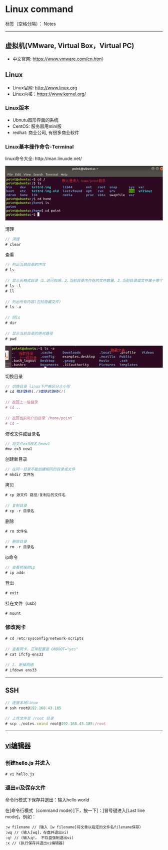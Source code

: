 ﻿# Linux command

标签（空格分隔）： Notes

---

<h2>虚拟机(VMware, Virtual Box，Virtual PC)</h2>

- 中文官网: https://www.vmware.com/cn.html

<h2>Linux</h2>

- Linux官网: http://www.linux.org
- Linux内核：https://www.kernel.org/

<h3>Linux版本</h3>

- Ubnutu图形界面的系统
- CentOS: 服务器用mini版
- redhat: 商业公司, 有很多商业软件



<h3>Linux基本操作命令-Terminal</h3>
<p>linux命令大全: http://man.linuxde.net/</p>
<p><img src="https://raw.githubusercontent.com/rel-start/Notes/picture/picture/linux-default-directory.png" /></p>
<p>清理</p>

```javascript
// 清理
# clear
```

<p>查看</p>

```javascript
// 列出当前目录的内容
# ls

// 显示长格式目录（1.访问权限、2.当前目录内存在的文件数量、3.当前目录或文件属于哪个用户和组、4.文件/目录（目录大小值是固定的,文件是实际大小）大小、5.创建时间、6.名称）
# ls -l
# ll

// 列出所有内容(包括隐藏文件)
# ls -a

// 同ls
# dir

// 显示当前目录的绝对路径
# pwd
```
<p><img src="https://raw.githubusercontent.com/rel-start/Notes/picture/picture/ls-a.png" /></p>

<p>切换目录</p>

```javascript
// 切换目录 linux下严格区分大小写
# cd 相对路径(./)或绝对路径(/)

// 返回上一级目录
# cd ..

// 返回当前用户的目录`/home/point`
# cd ~
```
<p>修改文件或目录名</p>

```javascript
// 将文件ex3改名为new1
#mv ex3 new1
```
<p>创建新目录</p>

```javascript
// 在同一目录不能创建相同的目录或文件
# mkdir 文件名
```
<p>拷贝</p>

```javascript
# cp 源文件 路径/复制后的文件名

// 复制目录
# cp -r 目录名
```

<p>删除</p>

```javascript
# rm 文件名

// 删除目录
# rm -r 目录名
```

<p>ip命令</p>

```javascript
// 查看桥接的ip
# ip addr
```

<p>登出</p>

```javascript
# exit
```

<p>挂在文件（usb）</p>

```javascript
# mount
```

<h3>修改网卡</h3>

```javascript
# cd /etc/sysconfig/network-scripts

// 查看网卡，正常配置是 ONBOOT="yes"
# cat ifcfg-ens33

// 1. 断掉网络
# ifdown ens33
```

<hr/>
<h2>SSH</h2>

```javascript
// 连接本地linux
# ssh root@192.168.43.185

// 上传文件至 /root 目录
# scp ./notes.xmind root@192.168.43.185:/root
```

<hr/>
<h2><a href="https://baike.baidu.com/item/Vi%E7%BC%96%E8%BE%91%E5%99%A8/3521624?fr=aladdin">vi编辑器</a><h2>
<h3>创建hello.js 并进入</h3>

```
# vi hello.js
```
<h3>退出vi及保存文件</h3>
<p>命令行模式下保存并退出：输入hello world</p>
<p>在[命令行模式（command mode）]下，按一下[：]冒号键进入[Last line mode]，例如：</p>

```
:w filename //（输入 [w filename]将文章以指定的文件名filename保存）
:wq // (输入[wq]，存盘并退出vi)
:q! // (输入q!， 不存盘强制退出vi)
:x // (执行保存并退出vi编辑器)
```

